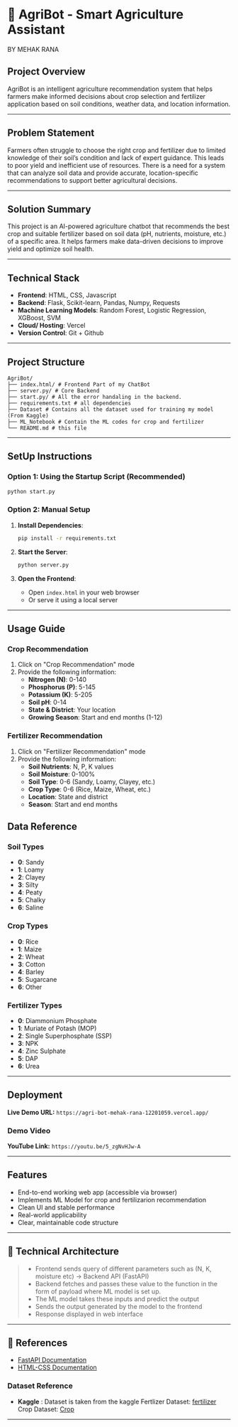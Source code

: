 # 🌾 AgriBot - Smart Agriculture Assistant

BY MEHAK RANA

## Project Overview
AgriBot is an intelligent agriculture recommendation system that helps farmers make informed decisions about crop selection and fertilizer application based on soil conditions, weather data, and location information.

---

## Problem Statement
Farmers often struggle to choose the right crop and fertilizer due to limited knowledge of their soil’s condition and lack of expert guidance. This leads to poor yield and inefficient use of resources. There is a need for a system that can analyze soil data and provide accurate, location-specific recommendations to support better agricultural decisions.

---

## Solution Summary
This project is an AI-powered agriculture chatbot that recommends the best crop and suitable fertilizer based on soil data (pH, nutrients, moisture, etc.) of a specific area. It helps farmers make data-driven decisions to improve yield and optimize soil health.

---

## Technical Stack

- **Frontend**: HTML, CSS, Javascript
- **Backend**: Flask, Scikit-learn, Pandas, Numpy, Requests
- **Machine Learning Models**: Random Forest, Logistic Regression, XGBoost, SVM
- **Cloud/ Hosting**: Vercel
- **Version Control**: Git + Github

---

## Project Structure

```
AgriBot/
├── index.html/ # Frontend Part of my ChatBot
├── server.py/ # Core Backend
├── start.py/ # All the error handaling in the backend.
├── requirements.txt # all dependencies
├── Dataset # Contains all the dataset used for training my model (From Kaggle)
├── ML_Notebook # Contain the ML codes for crop and fertilizer 
└── README.md # this file
```


---



## SetUp Instructions 

### Option 1: Using the Startup Script (Recommended)
```bash
python start.py
```

### Option 2: Manual Setup
1. **Install Dependencies**:
   ```bash
   pip install -r requirements.txt
   ```

2. **Start the Server**:
   ```bash
   python server.py
   ```

3. **Open the Frontend**:
   - Open `index.html` in your web browser
   - Or serve it using a local server


---

## Usage Guide

### Crop Recommendation
1. Click on "Crop Recommendation" mode
2. Provide the following information:
   - **Nitrogen (N)**: 0-140
   - **Phosphorus (P)**: 5-145  
   - **Potassium (K)**: 5-205
   - **Soil pH**: 0-14
   - **State & District**: Your location
   - **Growing Season**: Start and end months (1-12)

### Fertilizer Recommendation
1. Click on "Fertilizer Recommendation" mode
2. Provide the following information:
   - **Soil Nutrients**: N, P, K values
   - **Soil Moisture**: 0-100%
   - **Soil Type**: 0-6 (Sandy, Loamy, Clayey, etc.)
   - **Crop Type**: 0-6 (Rice, Maize, Wheat, etc.)
   - **Location**: State and district
   - **Season**: Start and end months



## Data Reference

### Soil Types
- **0**: Sandy
- **1**: Loamy  
- **2**: Clayey
- **3**: Silty
- **4**: Peaty
- **5**: Chalky
- **6**: Saline

### Crop Types
- **0**: Rice
- **1**: Maize
- **2**: Wheat
- **3**: Cotton
- **4**: Barley
- **5**: Sugarcane
- **6**: Other

### Fertilizer Types
- **0**: Diammonium Phosphate
- **1**: Muriate of Potash (MOP)
- **2**: Single Superphosphate (SSP)
- **3**: NPK
- **4**: Zinc Sulphate
- **5**: DAP
- **6**: Urea

---

## Deployment
**Live Demo URL:**
`https://agri-bot-mehak-rana-12201059.vercel.app/`

### Demo Video
**YouTube Link:**
`https://youtu.be/5_zgNvHJw-A`

---

## Features
- End-to-end working web app (accessible via browser)
- Implements ML Model for crop and fertilizarion recommendation
- Clean UI and stable performance
- Real-world applicability
- Clear, maintainable code structure

---

## 🧩 Technical Architecture
> - Frontend sends query of different parameters such as (N, K, moisture etc) → Backend API (FastAPI)
> - Backend fetches and passes these value to the function in the form of payload where ML model is set up.
> - The ML model takes these inputs and predict the output
> - Sends the output generated by the model to the frontend
> - Response displayed in web interface

---

## 🧾 References
- [FastAPI Documentation](https://fastapi.tiangolo.com/) 
- [HTML-CSS Documentation](https://developer.mozilla.org/en-US/docs/Web/HTML)

### Dataset Reference
- **Kaggle** : Dataset is taken from the kaggle 
Fertlizer Dataset: [fertilizer](https://www.kaggle.com/datasets/gdabhishek/fertilizer-prediction)
Crop Dataset: [Crop](https://www.kaggle.com/datasets/atharvaingle/crop-recommendation-dataset)

---

